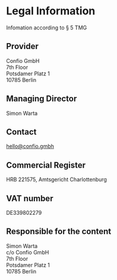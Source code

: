# Legal Information

Infomation according to § 5 TMG

## Provider

Confio GmbH  
7th Floor  
Potsdamer Platz 1  
10785 Berlin

## Managing Director

Simon Warta

## Contact

[hello@confio.gmbh](hello@confio.gmbh)

## Commercial Register

HRB 221575, Amtsgericht Charlottenburg

## VAT number

DE339802279

## Responsible for the content

Simon Warta  
c/o Confio GmbH  
7th Floor  
Potsdamer Platz 1  
10785 Berlin
